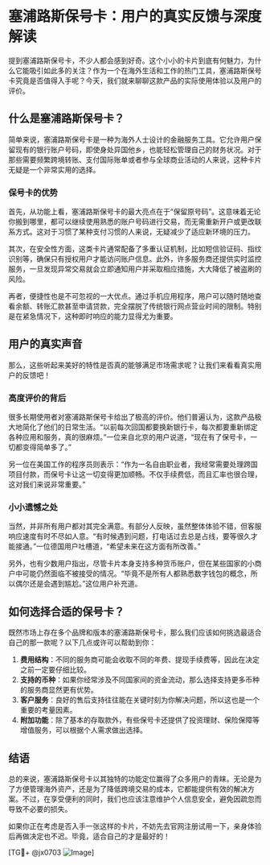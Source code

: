 # 塞浦路斯保号卡：用户的真实反馈与深度解读

提到塞浦路斯保号卡，不少人都会感到好奇。这个小小的卡片到底有何魅力，为什么它能吸引如此多的关注？作为一个在海外生活和工作的热门工具，塞浦路斯保号卡究竟是否值得入手呢？今天，我们就来聊聊这款产品的实际使用体验以及用户的评价。

## 什么是塞浦路斯保号卡？

简单来说，塞浦路斯保号卡是一种为海外人士设计的金融服务工具。它允许用户保留现有的银行账户号码，即使身处异国他乡，也能轻松管理自己的财务状况。对于那些需要频繁跨境转账、支付国际账单或者参与全球商业活动的人来说，这种卡片无疑是一个非常实用的选择。

### 保号卡的优势

首先，从功能上看，塞浦路斯保号卡的最大亮点在于“保留原号码”。这意味着无论你搬到哪里，都可以继续使用熟悉的账户号码进行交易，而无需重新开户或更改联系方式。这对于习惯了某种支付习惯的人来说，无疑减少了适应新环境的压力。

其次，在安全性方面，这类卡片通常配备了多重认证机制，比如短信验证码、指纹识别等，确保只有授权用户才能访问账户信息。此外，许多服务商还提供实时监控服务，一旦发现异常交易就会立即通知用户并采取相应措施，大大降低了被盗刷的风险。

再者，便捷性也是不可忽视的一大优点。通过手机应用程序，用户可以随时随地查看余额、转账汇款甚至申请贷款，完全摆脱了传统银行网点营业时间的限制。特别是在紧急情况下，这种即时响应的能力显得尤为重要。

## 用户的真实声音

那么，这些听起来美好的特性是否真的能够满足市场需求呢？让我们来看看真实用户的反馈吧！

### 高度评价的背后

很多长期使用者对塞浦路斯保号卡给出了极高的评价。他们普遍认为，这款产品极大地简化了他们的日常生活。“以前每次回国都要换新银行卡，每次都要重新绑定各种应用和服务，真的很麻烦。”一位来自北京的用户说道，“现在有了保号卡，一切都变得简单多了。”

另一位在美国工作的程序员则表示：“作为一名自由职业者，我经常需要处理跨国项目付款，而保号卡让这一切变得更加顺畅。不仅手续费低，而且汇率也很合理，这对我们来说非常重要。”

### 小小遗憾之处

当然，并非所有用户都对其完全满意。有部分人反映，虽然整体体验不错，但客服响应速度有时不尽如人意。“有时候遇到问题，打电话过去总是占线，要等很久才能接通。”一位德国用户吐槽道，“希望未来在这方面有所改善。”

另外，也有少数用户指出，尽管卡片本身支持多种货币账户，但在某些国家的小商户中可能仍然面临不被接受的情况。“毕竟不是所有人都熟悉数字钱包的概念，所以偶尔还是会遇到尴尬。”这位用户补充道。

## 如何选择合适的保号卡？

既然市场上存在多个品牌和版本的塞浦路斯保号卡，那么我们应该如何挑选最适合自己的那一款呢？以下几点或许可以帮助到你：

1. **费用结构**：不同的服务商可能会收取不同的年费、提现手续费等，因此在决定之前一定要仔细比较。
2. **支持的币种**：如果你经常涉及不同国家间的资金流动，那么选择支持更多币种的服务商显然更有优势。
3. **客户服务**：良好的售后支持往往能在关键时刻为你解决问题，所以这也是一个重要的考量因素。
4. **附加功能**：除了基本的存取款外，有些保号卡还提供了投资理财、保险保障等增值服务，可以根据个人需求做出选择。

## 结语

总的来说，塞浦路斯保号卡以其独特的功能定位赢得了众多用户的青睐。无论是为了方便管理海外资产，还是为了降低跨境交易的成本，它都能提供有效的解决方案。不过，在享受便利的同时，我们也应该注意维护个人信息安全，避免因疏忽而导致不必要的损失。

如果你正在考虑是否入手一张这样的卡片，不妨先去官网注册试用一下，亲身体验后再做决定也不迟。毕竟，适合自己的才是最好的！

[TG💪+ @jx0703 ![Image](https://github.com/user-attachments/assets/dbca1d08-cadb-493c-b0ec-ad6f7a83f270)]